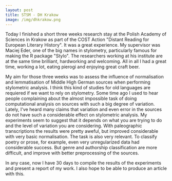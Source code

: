 ```yaml
---
layout: post
title: STSM - DH Krakow
image: /img/dhkrakow.png
---
```


Today I finished a short three weeks research stay at the Polish Academy of Sciences in Krakow as part of the COST Action "Distant Reading for European Literary History". It was a great experience. My supervisor was Maciej Eder, one of the big names in stylometry, particularly famous for making the R package "Stylo". The researchers working at his institute are at the same time brilliant, hardworking and welcoming. All in all I had a great time, working a lot, eating pierogi and enjoying great craft beer.

My aim for those three weeks was to assess the influence of normalisation and lemmatisation of Middle High German sources when performing stylometric analysis. I think this kind of studies for old languages are requiered if we want to rely on stylometry. Some time ago I used to hear people complaining about the almost impossible task of doing computational analysis on sources with such a big degree of variation. Lately, I've heard many claims that variation and even error in the sources do not have such a considerable effect on stylometric analysis. My experiments seem to suggest that it depends on what you are trying to do and the level of variation you are considering. With paleographic transcriptions the results were pretty aweful, but improved considerable with very basic normalisation. The task is also very relevant. To classify poetry or prose, for example, even very unregularized data had considerable success. But genre and authorship classification are more difficult, and improve with better preprocessing of the sources. 

In any case, now I have 30 days to compile the results of the experiments and present a report of my work. I also hope to be able to produce an article with this.


